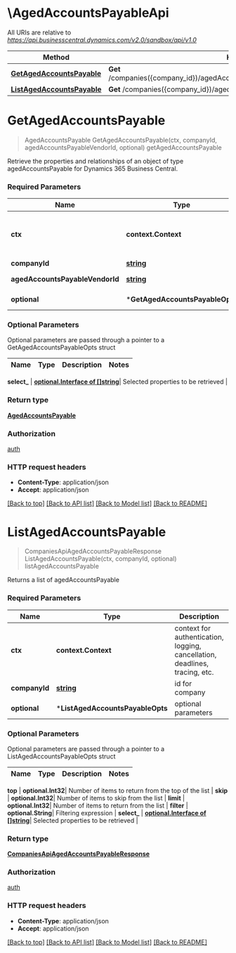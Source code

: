 # \AgedAccountsPayableApi

All URIs are relative to *https://api.businesscentral.dynamics.com/v2.0/sandbox/api/v1.0*

Method | HTTP request | Description
------------- | ------------- | -------------
[**GetAgedAccountsPayable**](AgedAccountsPayableApi.md#GetAgedAccountsPayable) | **Get** /companies({company_id})/agedAccountsPayable({agedAccountsPayable_vendorId}) | getAgedAccountsPayable
[**ListAgedAccountsPayable**](AgedAccountsPayableApi.md#ListAgedAccountsPayable) | **Get** /companies({company_id})/agedAccountsPayable | listAgedAccountsPayable


# **GetAgedAccountsPayable**
> AgedAccountsPayable GetAgedAccountsPayable(ctx, companyId, agedAccountsPayableVendorId, optional)
getAgedAccountsPayable

Retrieve the properties and relationships of an object of type agedAccountsPayable for Dynamics 365 Business Central.

### Required Parameters

Name | Type | Description  | Notes
------------- | ------------- | ------------- | -------------
 **ctx** | **context.Context** | context for authentication, logging, cancellation, deadlines, tracing, etc.
  **companyId** | [**string**](.md)| id for company | 
  **agedAccountsPayableVendorId** | [**string**](.md)| vendorId for agedAccountsPayable | 
 **optional** | ***GetAgedAccountsPayableOpts** | optional parameters | nil if no parameters

### Optional Parameters
Optional parameters are passed through a pointer to a GetAgedAccountsPayableOpts struct

Name | Type | Description  | Notes
------------- | ------------- | ------------- | -------------


 **select_** | [**optional.Interface of []string**](string.md)| Selected properties to be retrieved | 

### Return type

[**AgedAccountsPayable**](agedAccountsPayable.md)

### Authorization

[auth](../README.md#auth)

### HTTP request headers

 - **Content-Type**: application/json
 - **Accept**: application/json

[[Back to top]](#) [[Back to API list]](../README.md#documentation-for-api-endpoints) [[Back to Model list]](../README.md#documentation-for-models) [[Back to README]](../README.md)

# **ListAgedAccountsPayable**
> CompaniesApiAgedAccountsPayableResponse ListAgedAccountsPayable(ctx, companyId, optional)
listAgedAccountsPayable

Returns a list of agedAccountsPayable

### Required Parameters

Name | Type | Description  | Notes
------------- | ------------- | ------------- | -------------
 **ctx** | **context.Context** | context for authentication, logging, cancellation, deadlines, tracing, etc.
  **companyId** | [**string**](.md)| id for company | 
 **optional** | ***ListAgedAccountsPayableOpts** | optional parameters | nil if no parameters

### Optional Parameters
Optional parameters are passed through a pointer to a ListAgedAccountsPayableOpts struct

Name | Type | Description  | Notes
------------- | ------------- | ------------- | -------------

 **top** | **optional.Int32**| Number of items to return from the top of the list | 
 **skip** | **optional.Int32**| Number of items to skip from the list | 
 **limit** | **optional.Int32**| Number of items to return from the list | 
 **filter** | **optional.String**| Filtering expression | 
 **select_** | [**optional.Interface of []string**](string.md)| Selected properties to be retrieved | 

### Return type

[**CompaniesApiAgedAccountsPayableResponse**](CompaniesAPIAgedAccountsPayableResponse.md)

### Authorization

[auth](../README.md#auth)

### HTTP request headers

 - **Content-Type**: application/json
 - **Accept**: application/json

[[Back to top]](#) [[Back to API list]](../README.md#documentation-for-api-endpoints) [[Back to Model list]](../README.md#documentation-for-models) [[Back to README]](../README.md)

